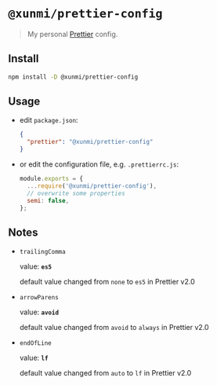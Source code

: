 # `@xunmi/prettier-config`

> My personal [Prettier](https://prettier.io) config.

## Install

```bash
npm install -D @xunmi/prettier-config
```

## Usage

- edit `package.json`:

  ```json
  {
    "prettier": "@xunmi/prettier-config"
  }
  ```

- or edit the configuration file, e.g. `.prettierrc.js`:

  ```js
  module.exports = {
    ...require('@xunmi/prettier-config'),
    // overwrite some properties
    semi: false,
  };
  ```

## Notes

- `trailingComma`

   value: **`es5`**
   
   default value changed from `none` to `es5` in Prettier v2.0
   
- `arrowParens`

   value: **`avoid`**

   default value changed from `avoid` to `always` in Prettier v2.0
   
- `endOfLine`

   value: **`lf`**

   default value changed from `auto` to `lf` in Prettier v2.0
